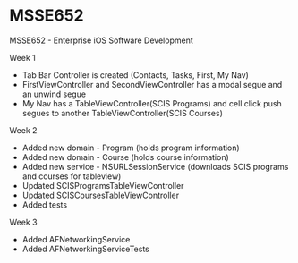 MSSE652
=======

MSSE652 - Enterprise iOS Software Development

Week 1

- Tab Bar Controller is created (Contacts, Tasks, First, My Nav)
- FirstViewController and SecondViewController has a modal segue and an unwind segue
- My Nav has a TableViewController(SCIS Programs) and cell click push segues to another TableViewController(SCIS Courses)

Week 2

- Added new domain - Program (holds program information)
- Added new domain - Course (holds course information)
- Added new service - NSURLSessionService (downloads SCIS programs and courses for tableview)
- Updated SCISProgramsTableViewController
- Updated SCISCoursesTableViewController
- Added tests

Week 3

- Added AFNetworkingService
- Added AFNetworkingServiceTests

